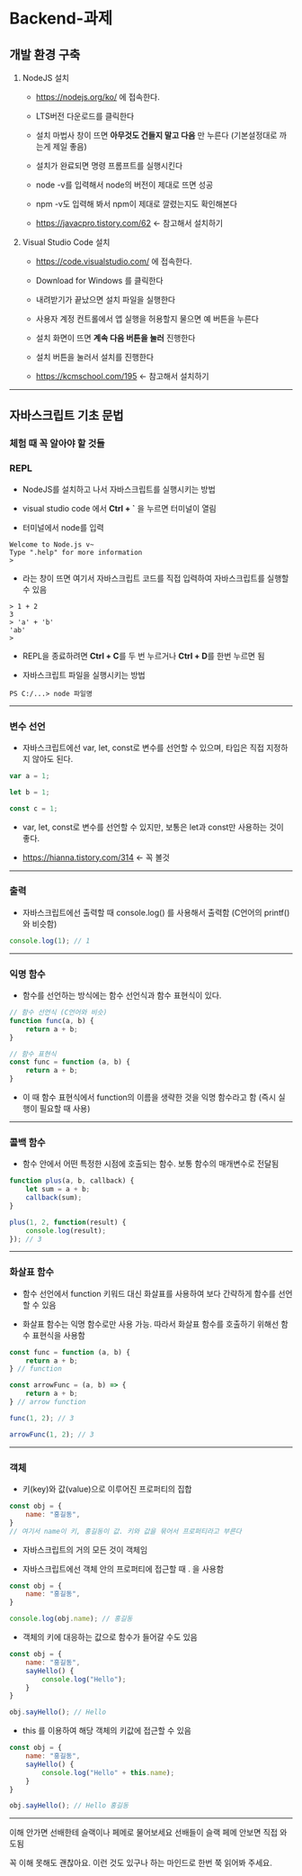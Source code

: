 # Backend-과제

## 개발 환경 구축

1. NodeJS 설치

    - https://nodejs.org/ko/ 에 접속한다. 
    
    - LTS버전 다운로드를 클릭한다

    - 설치 마법사 창이 뜨면 **아무것도 건들지 말고 다음** 만 누른다 (기본설정대로 까는게 제일 좋음)

    - 설치가 완료되면 명령 프롬프트를 실행시킨다

    - node -v를 입력해서 node의 버전이 제대로 뜨면 성공

    - npm -v도 입력해 봐서 npm이 제대로 깔렸는지도 확인해본다

    - https://javacpro.tistory.com/62 <- 참고해서 설치하기

2. Visual Studio Code 설치

    - https://code.visualstudio.com/ 에 접속한다.

    - Download for Windows 를 클릭한다

    - 내려받기가 끝났으면 설치 파일을 실행한다

    - 사용자 계정 컨트롤에서 앱 실행을 허용할지 물으면 예 버튼을 누른다

    - 설치 화면이 뜨면 **계속 다음 버튼을 눌러** 진행한다

    - 설치 버튼을 눌러서 설치를 진행한다

    - https://kcmschool.com/195 <- 참고해서 설치하기

---
## 자바스크립트 기초 문법

### 체험 때 꼭 알아야 할 것들

### REPL

- NodeJS를 설치하고 나서 자바스크립트를 실행시키는 방법

- visual studio code 에서 **Ctrl + `** 을 누르면 터미널이 열림

- 터미널에서 node를 입력

```
Welcome to Node.js v~
Type ".help" for more information
>
```
- 라는 창이 뜨면 여기서 자바스크립트 코드를 직접 입력하여 자바스크립트를 실행할 수 있음

```
> 1 + 2
3
> 'a' + 'b'
'ab'
>
```

- REPL을 종료하려면 **Ctrl + C**를 두 번 누르거나 **Ctrl + D**를 한번 누르면 됨

- 자바스크립트 파일을 실행시키는 방법

```
PS C:/...> node 파일명
```
---
### 변수 선언

- 자바스크립트에선 var, let, const로 변수를 선언할 수 있으며, 타입은 직접 지정하지 않아도 된다.

``` javascript
var a = 1;

let b = 1;

const c = 1;
```

- var, let, const로 변수를 선언할 수 있지만, 보통은 let과 const만 사용하는 것이 좋다.

- https://hianna.tistory.com/314 <- 꼭 볼것

---
### 출력

- 자바스크립트에선 출력할 때 console.log() 를 사용해서 출력함 (C언어의 printf()와 비슷함)

``` javascript
console.log(1); // 1
```
---
### 익명 함수

- 함수를 선언하는 방식에는 함수 선언식과 함수 표현식이 있다.

``` javascript
// 함수 선언식 (C언어와 비슷)
function func(a, b) {
    return a + b;
}

// 함수 표현식
const func = function (a, b) {
    return a + b;
}
```

- 이 때 함수 표현식에서 function의 이름을 생략한 것을 익명 함수라고 함 (즉시 실행이 필요할 때 사용)
---
### 콜백 함수

- 함수 안에서 어떤 특정한 시점에 호출되는 함수. 보통 함수의 매개변수로 전달됨

``` javascript 
function plus(a, b, callback) {
    let sum = a + b;
    callback(sum);
}

plus(1, 2, function(result) {
    console.log(result);
}); // 3
```
---
### 화살표 함수

- 함수 선언에서 function 키워드 대신 화살표를 사용하여 보다 간략하게 함수를 선언할 수 있음

- 화살표 함수는 익명 함수로만 사용 가능. 따라서 화살표 함수를 호출하기 위해선 함수 표현식을 사용함

``` javascript
const func = function (a, b) {
    return a + b;
} // function

const arrowFunc = (a, b) => {
    return a + b;
} // arrow function

func(1, 2); // 3

arrowFunc(1, 2); // 3
```
---
### 객체

- 키(key)와 값(value)으로 이루어진 프로퍼티의 집합

``` javascript
const obj = {
    name: "홍길동",
}
// 여기서 name이 키, 홍길동이 값. 키와 값을 묶어서 프로퍼티라고 부른다
```

- 자바스크립트의 거의 모든 것이 객체임

- 자바스크립트에선 객체 안의 프로퍼티에 접근할 때 . 을 사용함

``` javascript
const obj = {
    name: "홍길동",
}

console.log(obj.name); // 홍길동
```

- 객체의 키에 대응하는 값으로 함수가 들어갈 수도 있음

``` javascript
const obj = {
    name: "홍길동",
    sayHello() {
        console.log("Hello");
    }
}

obj.sayHello(); // Hello
```

- this 를 이용하여 해당 객체의 키값에 접근할 수 있음

``` javascript
const obj = {
    name: "홍길동",
    sayHello() {
        console.log("Hello" + this.name);
    }
}

obj.sayHello(); // Hello 홍길동
```
---


이해 안가면 선배한테 슬랙이나 페메로 물어보세요 선배들이 슬랙 페메 안보면 직접 와도됨

꼭 이해 못해도 괜찮아요. 이런 것도 있구나 하는 마인드로 한번 쭉 읽어봐 주세요.